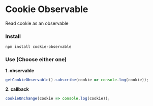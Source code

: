 # Cookie Observable
Read cookie as an observable

### Install
```npm install cookie-observable```

### Use (Choose either one)
**1. observable**
```javascript
getCookieObservable().subscribe(cookie => console.log(cookie));
```
**2. callback**
```javascript
cookieOnChange(cookie => console.log(cookie));
```




